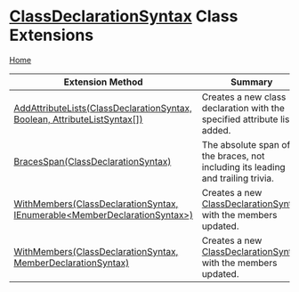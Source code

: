 # [ClassDeclarationSyntax](https://docs.microsoft.com/en-us/dotnet/api/microsoft.codeanalysis.csharp.syntax.classdeclarationsyntax) Class Extensions

[Home](../../../../../README.md)

| Extension Method | Summary |
| ---------------- | ------- |
| [AddAttributeLists(ClassDeclarationSyntax, Boolean, AttributeListSyntax\[\])](../../../../../Roslynator/CSharp/SyntaxExtensions/AddAttributeLists/README.md#Roslynator_CSharp_SyntaxExtensions_AddAttributeLists_Microsoft_CodeAnalysis_CSharp_Syntax_ClassDeclarationSyntax_System_Boolean_Microsoft_CodeAnalysis_CSharp_Syntax_AttributeListSyntax___) | Creates a new class declaration with the specified attribute lists added\. |
| [BracesSpan(ClassDeclarationSyntax)](../../../../../Roslynator/CSharp/SyntaxExtensions/BracesSpan/README.md#Roslynator_CSharp_SyntaxExtensions_BracesSpan_Microsoft_CodeAnalysis_CSharp_Syntax_ClassDeclarationSyntax_) | The absolute span of the braces, not including its leading and trailing trivia\. |
| [WithMembers(ClassDeclarationSyntax, IEnumerable\<MemberDeclarationSyntax>)](../../../../../Roslynator/CSharp/SyntaxExtensions/WithMembers/README.md#Roslynator_CSharp_SyntaxExtensions_WithMembers_Microsoft_CodeAnalysis_CSharp_Syntax_ClassDeclarationSyntax_System_Collections_Generic_IEnumerable_Microsoft_CodeAnalysis_CSharp_Syntax_MemberDeclarationSyntax__) | Creates a new [ClassDeclarationSyntax](https://docs.microsoft.com/en-us/dotnet/api/microsoft.codeanalysis.csharp.syntax.classdeclarationsyntax) with the members updated\. |
| [WithMembers(ClassDeclarationSyntax, MemberDeclarationSyntax)](../../../../../Roslynator/CSharp/SyntaxExtensions/WithMembers/README.md#Roslynator_CSharp_SyntaxExtensions_WithMembers_Microsoft_CodeAnalysis_CSharp_Syntax_ClassDeclarationSyntax_Microsoft_CodeAnalysis_CSharp_Syntax_MemberDeclarationSyntax_) | Creates a new [ClassDeclarationSyntax](https://docs.microsoft.com/en-us/dotnet/api/microsoft.codeanalysis.csharp.syntax.classdeclarationsyntax) with the members updated\. |

